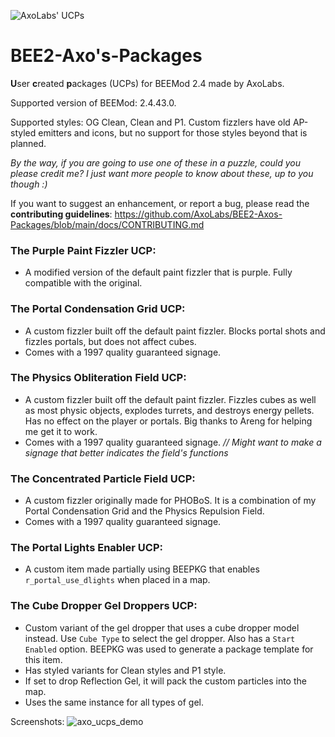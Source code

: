 ![AxoLabs' UCPs](https://user-images.githubusercontent.com/125143965/220545356-dc6fc292-efe7-4334-b8f5-97226796dd05.png)
# BEE2-Axo's-Packages
**U**ser **c**reated **p**ackages (UCPs) for BEEMod 2.4 made by AxoLabs.

Supported version of BEEMod: 2.4.43.0.

Supported styles: OG Clean, Clean and P1. Custom fizzlers have old AP-styled emitters and icons, but no support for those styles beyond that is planned.

*By the way, if you are going to use one of these in a puzzle, could you please credit me? I just want more people to know about these, up to you though :)*

If you want to suggest an enhancement, or report a bug, please read the **contributing guidelines**: https://github.com/AxoLabs/BEE2-Axos-Packages/blob/main/docs/CONTRIBUTING.md

### The Purple Paint Fizzler UCP: 
- A modified version of the default paint fizzler that is purple. Fully compatible with the original.

### The Portal Condensation Grid UCP: 
- A custom fizzler built off the default paint fizzler. Blocks portal shots and fizzles portals, but does not affect cubes. 
- Comes with a 1997 quality guaranteed signage.

### The Physics Obliteration Field UCP: 
- A custom fizzler built off the default paint fizzler. Fizzles cubes as well as most physic objects, explodes turrets, and destroys energy pellets. Has no effect on the player or portals. Big thanks to Areng for helping me get it to work. 
- Comes with a 1997 quality guaranteed signage. _// Might want to make a signage that better indicates the field's functions_

### The Concentrated Particle Field UCP:
- A custom fizzler originally made for PHOBoS. It is a combination of my Portal Condensation Grid and the Physics Repulsion Field.
- Comes with a 1997 quality guaranteed signage.

### The Portal Lights Enabler UCP:
- A custom item made partially using BEEPKG that enables `r_portal_use_dlights` when placed in a map.

### The Cube Dropper Gel Droppers UCP:
- Custom variant of the gel dropper that uses a cube dropper model instead. Use `Cube Type` to select the gel dropper. Also has a `Start Enabled` option. BEEPKG was used to generate a package template for this item.
- Has styled variants for Clean styles and P1 style.
- If set to drop Reflection Gel, it will pack the custom particles into the map.
- Uses the same instance for all types of gel.

Screenshots:
![axo_ucps_demo](https://user-images.githubusercontent.com/125143965/221344062-7c74d8ed-becd-4f1d-919b-2a6ee4093d7a.png)
